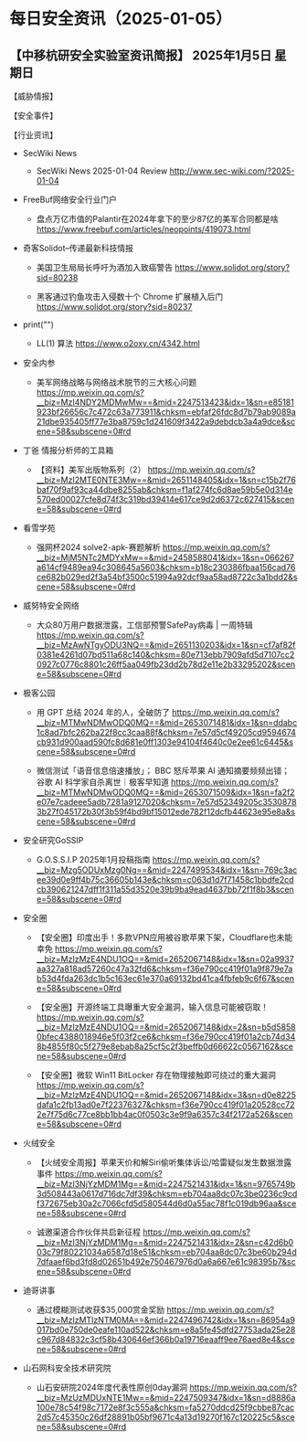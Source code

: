 # 每日安全资讯（2025-01-05）

【中移杭研安全实验室资讯简报】
2025年1月5日 星期日
---------------------------
【威胁情报】

【安全事件】

【行业资讯】

- SecWiki News
  - SecWiki News 2025-01-04 Review
http://www.sec-wiki.com/?2025-01-04

- FreeBuf网络安全行业门户
  - 盘点万亿市值的Palantir在2024年拿下的至少87亿的美军合同都是啥
https://www.freebuf.com/articles/neopoints/419073.html

- 奇客Solidot–传递最新科技情报
  - 美国卫生局局长呼吁为酒加入致癌警告
https://www.solidot.org/story?sid=80238

  - 黑客通过钓鱼攻击入侵数十个 Chrome 扩展植入后门
https://www.solidot.org/story?sid=80237

- print("")
  - LL(1) 算法
https://www.o2oxy.cn/4342.html

- 安全内参
  - 美军网络战略与网络战术脱节的三大核心问题
https://mp.weixin.qq.com/s?__biz=MzI4NDY2MDMwMw==&mid=2247513423&idx=1&sn=e85181923bf26656c7c472c63a773911&chksm=ebfaf26fdc8d7b79ab9089a21dbe935405ff77e3ba8759c1d241609f3422a9debdcb3a4a9dce&scene=58&subscene=0#rd

- 丁爸 情报分析师的工具箱
  - 【资料】美军出版物系列（2）
https://mp.weixin.qq.com/s?__biz=MzI2MTE0NTE3Mw==&mid=2651148405&idx=1&sn=c15b2f76baf70f9af93ca44dbe8255ab&chksm=f1af274fc6d8ae59b5e0d314e570ed00027cfe8d74f3c319bd39414e617ce9d2d6372c627415&scene=58&subscene=0#rd

- 看雪学苑
  - 强网杯2024 solve2-apk-赛题解析
https://mp.weixin.qq.com/s?__biz=MjM5NTc2MDYxMw==&mid=2458588041&idx=1&sn=066267a614cf9489ea94c308645a5603&chksm=b18c230386fbaa156cad76ce682b029ed2f3a54bf3500c51994a92dcf9aa58ad8722c3a1bdd2&scene=58&subscene=0#rd

- 威努特安全网络
  - 大众80万用户数据泄露，工信部预警SafePay病毒 | 一周特辑
https://mp.weixin.qq.com/s?__biz=MzAwNTgyODU3NQ==&mid=2651130203&idx=1&sn=cf7af82f0381e4261d07bd511a68c140&chksm=80e713ebb7909afd5d7107cc20927c0776c8801c26ff5aa049fb23dd2b78d2e11e2b33295202&scene=58&subscene=0#rd

- 极客公园
  - 用 GPT 总结 2024 年的人，全破防了
https://mp.weixin.qq.com/s?__biz=MTMwNDMwODQ0MQ==&mid=2653071481&idx=1&sn=ddabc1c8ad7bfc262ba22f8cc3caa88f&chksm=7e57d5cf49205cd9594674cb931d900aad590fc8d681e0ff1303e94104f4640c0e2ee61c6445&scene=58&subscene=0#rd

  - 微信测试「语音信息倍速播放」； BBC 怒斥苹果 AI 通知摘要频频出错；谷歌 AI 科学家自杀离世｜极客早知道
https://mp.weixin.qq.com/s?__biz=MTMwNDMwODQ0MQ==&mid=2653071509&idx=1&sn=fa2f2e07e7cadeee5adb7281a9127020&chksm=7e57d52349205c35308783b27f045172b30f3b59f4bd9bf15012ede782f12dcfb44623e95e8a&scene=58&subscene=0#rd

- 安全研究GoSSIP
  - G.O.S.S.I.P 2025年1月投稿指南
https://mp.weixin.qq.com/s?__biz=Mzg5ODUxMzg0Ng==&mid=2247499534&idx=1&sn=769c3acee39d0e9ff4b75c36605b143e&chksm=c063d1d7f71458c1bbdfe2cdcb390621247dff1f311a55d3520e39b9ba9ead4637bb72f1f8b3&scene=58&subscene=0#rd

- 安全圈
  - 【安全圈】印度出手！多款VPN应用被谷歌苹果下架，Cloudflare也未能幸免
https://mp.weixin.qq.com/s?__biz=MzIzMzE4NDU1OQ==&mid=2652067148&idx=1&sn=02a9937aa327a818ad57260c47a32fd6&chksm=f36e790cc419f01a9f879e7ab53d4fda263dc1b5c163ec61e370a69132bd41ca4fbfeb9c6f67&scene=58&subscene=0#rd

  - 【安全圈】开源终端工具曝重大安全漏洞，输入信息可能被窃取！
https://mp.weixin.qq.com/s?__biz=MzIzMzE4NDU1OQ==&mid=2652067148&idx=2&sn=b5d58580bfec4388018946e5f03f2ce6&chksm=f36e790cc419f01a2cb74d348b4855f80c5f279e8ebab8a25cf5c2f3beffb0d66622c0567162&scene=58&subscene=0#rd

  - 【安全圈】微软 Win11 BitLocker 存在物理接触即可绕过的重大漏洞
https://mp.weixin.qq.com/s?__biz=MzIzMzE4NDU1OQ==&mid=2652067148&idx=3&sn=d0e8225dafa1c2fb13ad0e7f22376327&chksm=f36e790cc419f01a20528cc722e7f75d6c77ce8bb1bb4ac0f0503c3e9f9a6357c34f2172a526&scene=58&subscene=0#rd

- 火绒安全
  - 【火绒安全周报】苹果天价和解Siri偷听集体诉讼/哈雷疑似发生数据泄露事件
https://mp.weixin.qq.com/s?__biz=MzI3NjYzMDM1Mg==&mid=2247521431&idx=1&sn=9765749b3d508443a0617d716dc7df39&chksm=eb704aa8dc07c3be0236c9cdf372675eb30a2c7066cfd5d580544d6d0a55ac78f1c019db96aa&scene=58&subscene=0#rd

  - 诚邀渠道合作伙伴共启新征程
https://mp.weixin.qq.com/s?__biz=MzI3NjYzMDM1Mg==&mid=2247521431&idx=2&sn=c42d6b003c79f80221034a6587d18e51&chksm=eb704aa8dc07c3be60b294d7dfaaef6bd3fd8d02651b492e750467976d0a6a667e61c98395b7&scene=58&subscene=0#rd

- 迪哥讲事
  - 通过模糊测试收获$35,000赏金奖励
https://mp.weixin.qq.com/s?__biz=MzIzMTIzNTM0MA==&mid=2247496742&idx=1&sn=86954a9017bd0e750de0eafe110ad522&chksm=e8a5fe45dfd27753ada25e28c967d84832c3cf58b430646ef366b0a19716eaaff9ee76aed8e4&scene=58&subscene=0#rd

- 山石网科安全技术研究院
  - 山石安研院2024年度代表性原创0day漏洞
https://mp.weixin.qq.com/s?__biz=MzUzMDUxNTE1Mw==&mid=2247509347&idx=1&sn=d8886a100e78c54f98c7172e8f3c555a&chksm=fa5270ddcd25f9cbbe87cac2d57c45350c26df28891b05bf9671c4a13d19270f167c120225c5&scene=58&subscene=0#rd

